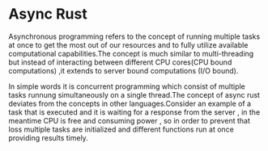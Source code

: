 # Async Rust
Asynchronous programming refers to the concept of running multiple tasks at once to get the most out of our resources and to fully utilize available computational capabilities.The concept is much similar to multi-threading but instead of interacting between different CPU cores(CPU bound computations) ,it extends to server bound computations (I/O bound).

In simple words it is concurrent programming which consist of multiple tasks runnung simultaneously on a single thread.The concept of async rust deviates from the concepts in other languages.Consider an example of a task that is executed and it is waiting for a response from the server , in the meantime CPU is free and consuming power , so in order to prevent that loss multiple tasks are initialized and different functions run at once providing results timely.
